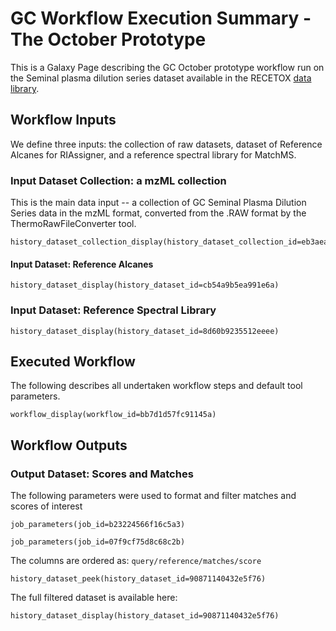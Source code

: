 
# GC Workflow Execution Summary - The October Prototype

This is a Galaxy Page describing the GC October prototype workflow run on the Seminal plasma dilution series dataset available in the RECETOX [data library](https://umsa.cerit-sc.cz/libraries/folders/F0e4be62618e2118d).

## Workflow Inputs
We define three inputs: the collection of raw datasets, dataset of Reference Alcanes for RIAssigner, and a reference spectral library for MatchMS.

### Input Dataset Collection: a mzML collection
This is the main data input -- a collection of GC Seminal Plasma Dilution Series data in the mzML format, converted from the .RAW format by the ThermoRawFileConverter tool.

```galaxy
history_dataset_collection_display(history_dataset_collection_id=eb3aea3788221c57)
```

#### Input Dataset: Reference Alcanes
```galaxy
history_dataset_display(history_dataset_id=cb54a9b5ea991e6a)
```

### Input Dataset: Reference Spectral Library
```galaxy
history_dataset_display(history_dataset_id=8d60b9235512eeee)
```

## Executed Workflow
The following describes all undertaken workflow steps and default tool parameters.

```galaxy
workflow_display(workflow_id=bb7d1d57fc91145a)
```

## Workflow Outputs

### Output Dataset: Scores and Matches

The following parameters were used to format and filter matches and scores of interest

```galaxy
job_parameters(job_id=b23224566f16c5a3)
```
```galaxy
job_parameters(job_id=07f9cf75d8c68c2b)
```

The columns are ordered as: `query/reference/matches/score`
```galaxy
history_dataset_peek(history_dataset_id=90871140432e5f76)
```

The full filtered dataset is available here:
```galaxy
history_dataset_display(history_dataset_id=90871140432e5f76)
```
